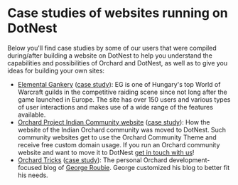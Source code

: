 # Case studies of websites running on DotNest



Below you'll find case studies by some of our users that were compiled during/after building a website on DotNest to help you understand the capabilities and possibilities of Orchard and DotNest, as well as to give you ideas for building your own sites:

- [Elemental Gankery](http://elementalgankery.dotnest.com) ([case study](https://dotnest.com/blog/case-study-creating-a-website-on-dotnest-with-heavily-customized-content)): EG is one of Hungary's top World of Warcraft guilds in the competitive raiding scene since not long after the game launched in Europe. The site has over 150 users and various types of user interactions and makes use of a wide range of the features available.
- [Orchard Project Indian Community website](http://orchardproject.net.in/) ([case study](https://dotnest.com/blog/indian-orchard-community-site-launched-on-dotnest)): How the website of the Indian Orchard community was moved to DotNest. Such community websites get to use the Orchard Community Theme and receive free custom domain usage. If you run an Orchard community website and want to move it to DotNest [get in touch with us](https://dotnest.com/contact-us)!
- [Orchard Tricks](http://orchardtricks.dotnest.com/) ([case study](https://dotnest.com/blog/orchard-tricks-case-study-create-your-personal-blog-on-dotnestD:\Users\Zoltán\Projects\Munka\Lombiq\HostingSuite\RequestRouter\Orchard\src\packages\Microsoft.WindowsAzure.Caching.2.4.0.0\tools)): The personal Orchard development-focused blog of [George Roubie](https://www.linkedin.com/in/georgeroubie). George customized his blog to better fit his needs.